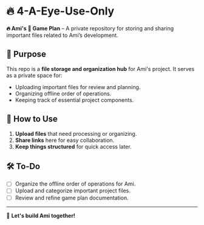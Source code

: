 # 🔥 4-A-Eye-Use-Only  
**🔥 Ami's 🤩 Game Plan** – A private repository for storing and sharing important files related to Ami’s development.

## 📂 Purpose
This repo is a **file storage and organization hub** for Ami's project. It serves as a private space for:
- Uploading important files for review and planning.
- Organizing offline order of operations.
- Keeping track of essential project components.

## 📜 How to Use
1. **Upload files** that need processing or organizing.
2. **Share links** here for easy collaboration.
3. **Keep things structured** for quick access later.

## 🛠️ To-Do
- [ ] Organize the offline order of operations for Ami.
- [ ] Upload and categorize important project files.
- [ ] Review and refine game plan documentation.

---
🚀 **Let's build Ami together!**
